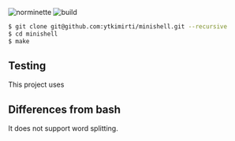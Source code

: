![norminette](https://github.com/ytkimirti/minishell/actions/workflows/norminette.yml/badge.svg)
![build](https://github.com/ytkimirti/minishell/actions/workflows/compile.yml/badge.svg)


```sh
$ git clone git@github.com:ytkimirti/minishell.git --recursive
$ cd minishell
$ make
```

## Testing

This project uses

## Differences from bash

It does not support word splitting.
